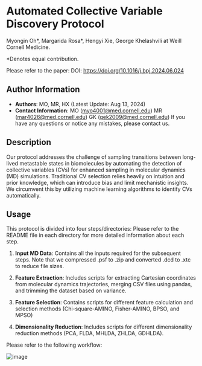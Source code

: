 # Automated Collective Variable Discovery Protocol 
Myongin Oh*, Margarida Rosa*, Hengyi Xie, George Khelashvili at Weill Cornell Medicine. 

*Denotes equal contribution. 

Please refer to the paper: DOI: https://doi.org/10.1016/j.bpj.2024.06.024 

## Author Information
- **Authors**: MO, MR, HX (Latest Update: Aug 13, 2024) 
- **Contact Information**: MO (myo4001@med.cornell.edu) MR (mar4026@med.cornell.edu) GK (gek2009@med.cornell.edu) 
If you have any questions or notice any mistakes, please contact us.

## Description
Our protocol addresses the challenge of sampling transitions between long-lived metastable states in biomolecules by automating the detection of collective variables (CVs) for enhanced sampling in molecular dynamics (MD) simulations. Traditional CV selection relies heavily on intuition and prior knowledge, which can introduce bias and limit mechanistic insights. We circumvent this by utilizing machine learning algorithms to identify CVs automatically.

## Usage
This protocol is divided into four steps/directories: Please refer to the README file in each directory for more detailed information about each step.

1. **Input MD Data**: Contains all the inputs required for the subsequent steps. Note that we compressed .psf to .zip and converted .dcd to .xtc to reduce file sizes.

2. **Feature Extraction**: Includes scripts for extracting Cartesian coordinates from molecular dynamics trajectories, merging CSV files using pandas, and trimming the dataset based on variance.

3. **Feature Selection**: Contains scripts for different feature calculation and selection methods (Chi-square-AMINO, Fisher-AMINO, BPSO, and MPSO)

4. **Dimensionality Reduction**: Includes scripts for different dimensionality reduction methods (PCA, FLDA, MHLDA, ZHLDA, GDHLDA).

Please refer to the following workflow:

![image](https://github.com/KhelashviliLab/Automated-CV-Design/assets/99993156/5d7eeaf7-aedb-42a9-b2a6-a34d79b34732)
